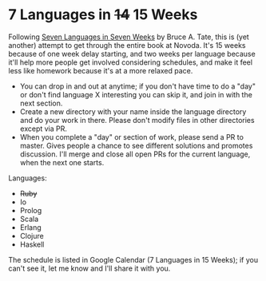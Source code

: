 # 7 Languages in ~~14~~ 15 Weeks

Following [Seven Languages in Seven Weeks][book-link] by Bruce A. Tate, this is (yet another) attempt to get through the entire book at Novoda. It's 15 weeks because of one week delay starting, and two weeks per language because it'll help more people get involved considering schedules, and make it feel less like homework because it's at a more relaxed pace.

- You can drop in and out at anytime; if you don't have time to do a "day" or don't find language X interesting you can skip it, and join in with the next section.
- Create a new directory with your name inside the language directory and do your work in there. Please don't modify files in other directories except via PR.
- When you complete a "day" or section of work, please send a PR to master. Gives people a chance to see different solutions and promotes discussion. I'll merge and close all open PRs for the current language, when the next one starts.

Languages:
- ~~Ruby~~
- Io
- Prolog
- Scala
- Erlang
- Clojure
- Haskell

The schedule is listed in Google Calendar (7 Languages in 15 Weeks); if you can't see it, let me know and I'll share it with you.

[book-link]: http://www.amazon.co.uk/Seven-Languages-Weeks-Programming-Programmers/dp/193435659X
